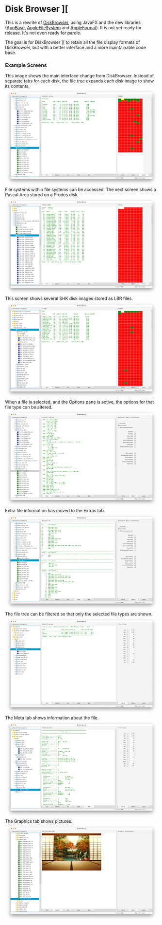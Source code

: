 # Disk Browser ][
This is a rewrite of [DiskBrowser](https://github.com/dmolony/diskbrowser), using JavaFX
 and the new libraries ([AppBase](https://github.com/dmolony/AppBase),
  [AppleFileSystem](https://github.com/dmolony/AppleFileSystem) and
   [AppleFormat](https://github.com/dmolony/AppleFormat)). It is not yet ready
  for release. It's not even ready for parole.
  
  The goal is for DiskBrowser ][ to retain all the file display formats of
   DiskBrowser, but with a better interface and a more maintainable code base.
   
### Example Screens
This image shows the main interface change from DiskBrowser. Instead of separate tabs
 for each disk, the file tree expands each disk image to show its contents.
![Teaser](screens/teaser.png?raw=true "This will change")
File systems within file systems can be accessed. The next screen shows a Pascal Area
stored on a Prodos disk.
![Teaser](screens/teaser7.png?raw=true "Pascal area on a prodos disk image")
This screen shows several SHK disk images stored as LBR files.
![Teaser](screens/teaser8.png?raw=true "SHK files on a prodos disk image")
When a file is selected, and the Options pane is active, the options for that
 file type can be altered.
![Teaser](screens/teaser2.png?raw=true "Don't rely on this")
Extra file information has moved to the Extras tab.
![Teaser](screens/teaser3.png?raw=true "Other file types will have different output")
The file tree can be filtered so that only the selected file types are shown.
![Teaser](screens/teaser4.png?raw=true "BXY files")
The Meta tab shows information about the file.
![Teaser](screens/teaser5.png?raw=true "Meta")
The Graphics tab shows pictures.
![Teaser](screens/teaser6.png?raw=true "Graphics")